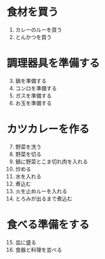 # 食材を買う

1. カレーのルーを買う
2. とんかつを買う

# 調理器具を準備する

3. 鍋を準備する
4. コンロを準備する
5. ガスを準備する
6. お玉を準備する

# カツカレーを作る

7. 野菜を洗う
8. 野菜を切る
9. 鍋に野菜とこま切れ肉を入れる
10. 炒める
11. 水を入れる
12. 煮込む
13. 火を止めルーを入れる
14. とろみが出るまで煮込む

# 食べる準備をする

15. 皿に盛る
16. 食器と料理を並べる
